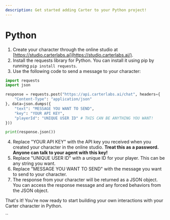 ```yaml
---
description: Get started adding Carter to your Python project!
---
```


# Python

1. Create your character through the online studio at [https://studio.carterlabs.ai](https://studio.carterlabs.ai/).
2. Install the requests library for Python. You can install it using pip by running `pip install requests`.
3. Use the following code to send a message to your character:

```python
import requests
import json

response = requests.post("https://api.carterlabs.ai/chat", headers={
    "Content-Type": "application/json"
}, data=json.dumps({
    "text": "MESSAGE YOU WANT TO SEND",
    "key": "YOUR API KEY",
    "playerId": "UNIQUE USER ID" # THIS CAN BE ANYTHING YOU WANT!
}))

print(response.json())

```

4. Replace "YOUR API KEY" with the API key you received when you created your character in the online studio. **Treat this as a password. Anyone can talk to your agent with this key!**
5. Replace "UNIQUE USER ID" with a unique ID for your player. This can be any string you want.
6. Replace "MESSAGE YOU WANT TO SEND" with the message you want to send to your character.
7. The response from your character will be returned as a JSON object. You can access the response message and any forced behaviors from the JSON object.

That's it! You're now ready to start building your own interactions with your Carter character in Python.

\`\`
